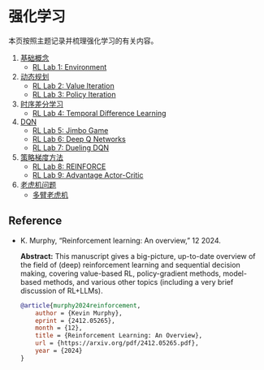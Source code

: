 # 强化学习

本页按照主题记录并梳理强化学习的有关内容。

1. [基础概念](rl-1-basics.md)
    * [RL Lab 1: Environment](rl_env.py)
2. [动态规划](rl-2-dp-methods.md)
    * [RL Lab 2: Value Iteration](rl-value-iteration.ipynb)
    * [RL Lab 3: Policy Iteration](rl-policy-iteration.ipynb)
3. [时序差分学习](rl-3-temporal-difference-learning.md)
    * [RL Lab 4: Temporal Difference Learning](rl-td-learning.ipynb)
4. [DQN](rl-4-dqn.md)
    * [RL Lab 5: Jimbo Game](rl_jimbo_env.py)
    * [RL Lab 6: Deep Q Networks](rl-q-networks.ipynb)
    * [RL Lab 7: Dueling DQN](rl-dueling-q-networks.ipynb)
5. [策略梯度方法](rl-5-policy-gradient-methods.md)
    * [RL Lab 8: REINFORCE](rl-reinforce.ipynb)
    * [RL Lab 9: Advantage Actor-Critic](rl-a2c.ipynb)
6. [老虎机问题](bandit.md)
    * [多臂老虎机](multi-armed-bandit.ipynb)

## Reference

* K. Murphy, “Reinforcement learning: An overview,” 12 2024.

    **Abstract:** This manuscript gives a big-picture, up-to-date overview of the field of (deep) reinforcement learning and sequential decision making, covering value-based RL, policy-gradient methods, model-based methods, and various other topics (including a very brief discussion of RL+LLMs).

    ```bibtex
    @article{murphy2024reinforcement,
        author = {Kevin Murphy},
        eprint = {2412.05265},
        month = {12},
        title = {Reinforcement Learning: An Overview},
        url = {https://arxiv.org/pdf/2412.05265.pdf},
        year = {2024}
    }
    ```